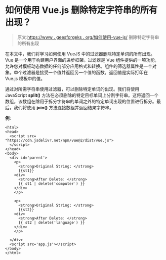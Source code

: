 # 如何使用 Vue.js 删除特定字符串的所有出现？

> 原文:[https://www . geesforgeks . org/如何使用-vue-js/](https://www.geeksforgeeks.org/how-to-delete-all-occurrences-of-a-particular-string-using-vue-js/) 删除特定字符串的所有出现

在本文中，我们将学习如何使用 VueJS 中的过滤器删除特定单词的所有出现。Vue 是一个用于构建用户界面的进步框架。过滤器是 Vue 组件提供的一项功能，允许您对模板动态数据的任何部分应用格式和转换。组件的筛选器属性是一个对象。单个过滤器是接受一个值并返回另一个值的函数。返回值是实际打印在 Vue.js 模板中的值。

通过对所需字符串使用过滤器，可以删除特定单词的出现。我们将使用 JavaScript **split()** 方法在必须删除的特定目标单词上分割字符串。这将返回一个数组，该数组在除用于拆分字符串的单词之外的特定单词出现的位置进行拆分。最后，我们将使用 **join()** 方法连接数组并返回结果字符串。

**例:**

```
<html>
<head>
  <script src=
"https://cdn.jsdelivr.net/npm/vue@2/dist/vue.js">
  </script>
</head>
<body>
  <div id='parent'>
    <p>
      <strong>Original String: </strong>
      {{st1}}
    <div>
      <strong>After Delete: </strong> 
      {{ st1 | delete('computer') }}
    </div>
    </p>

    <p>
      <strong>Original String: </strong>
      {{st2}}
    <div>
      <strong>After Delete: </strong> 
      {{ st2 | delete('language') }}
    </div>
    </p>

  </div>
  <script src='app.js'></script>
</body>
</html>
```